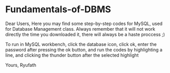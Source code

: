 # Fundamentals-of-DBMS

Dear Users, 
Here you may find some step-by-step codes for MySQL, used for Database Management class. Always remember that it will not work directly the time you downloaded it, there will always be a haste proccess ;)

To run in MySQL workbench, click the database icon, click ok, enter the password after pressing the ok button, and run the codes by highlighting a line, and clicking the thunder button after the selected highlight

Yours,
Ryufath
